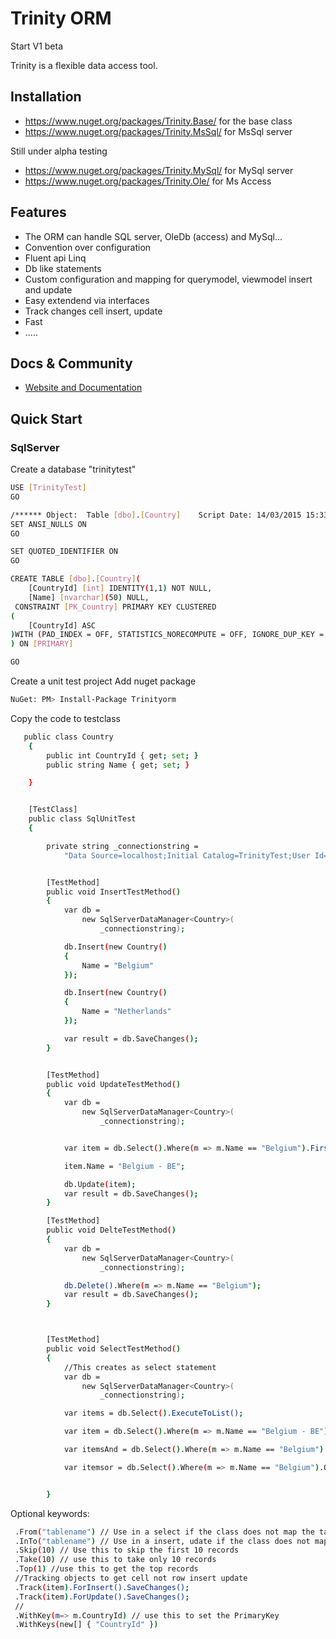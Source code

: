 # Trinity ORM
Start V1 beta


Trinity is a flexible data access tool.


## Installation


- https://www.nuget.org/packages/Trinity.Base/ for the base class
- https://www.nuget.org/packages/Trinity.MsSql/ for MsSql server

Still under alpha testing
- https://www.nuget.org/packages/Trinity.MySql/ for MySql server
- https://www.nuget.org/packages/Trinity.Ole/ for Ms Access 



## Features

- The ORM can handle SQL server, OleDb (access) and MySql...
- Convention over configuration
- Fluent api Linq
- Db like statements
- Custom configuration and mapping for querymodel, viewmodel insert and update
- Easy extendend via interfaces
- Track changes cell insert, update
- Fast
- .....

## Docs & Community

* [Website and Documentation](http://devthings.net/?p=31)


## Quick Start

### SqlServer

Create a database "trinitytest"
```bash
USE [TrinityTest]
GO

/****** Object:  Table [dbo].[Country]    Script Date: 14/03/2015 15:33:35 ******/
SET ANSI_NULLS ON
GO

SET QUOTED_IDENTIFIER ON
GO

CREATE TABLE [dbo].[Country](
	[CountryId] [int] IDENTITY(1,1) NOT NULL,
	[Name] [nvarchar](50) NULL,
 CONSTRAINT [PK_Country] PRIMARY KEY CLUSTERED 
(
	[CountryId] ASC
)WITH (PAD_INDEX = OFF, STATISTICS_NORECOMPUTE = OFF, IGNORE_DUP_KEY = OFF, ALLOW_ROW_LOCKS = ON, ALLOW_PAGE_LOCKS = ON) ON [PRIMARY]
) ON [PRIMARY]

GO
```

Create a unit test project
Add nuget package
```bash  
NuGet: PM> Install-Package Trinityorm 
```
Copy the code to testclass
```bash  
   public class Country
    {
        public int CountryId { get; set; }
        public string Name { get; set; }

    }


    [TestClass]
    public class SqlUnitTest
    {

        private string _connectionstring =
            "Data Source=localhost;Initial Catalog=TrinityTest;User Id=[usernam];Password=[password]";


        [TestMethod]
        public void InsertTestMethod()
        {
            var db =
                new SqlServerDataManager<Country>(
                    _connectionstring);

            db.Insert(new Country()
            {
                Name = "Belgium"
            });

            db.Insert(new Country()
            {
                Name = "Netherlands"
            });

            var result = db.SaveChanges();
        }


        [TestMethod]
        public void UpdateTestMethod()
        {
            var db =
                new SqlServerDataManager<Country>(
                    _connectionstring);


            var item = db.Select().Where(m => m.Name == "Belgium").FirstOrDefault();

            item.Name = "Belgium - BE";

            db.Update(item);
            var result = db.SaveChanges();
        }

        [TestMethod]
        public void DelteTestMethod()
        {
            var db =
                new SqlServerDataManager<Country>(
                    _connectionstring);

            db.Delete().Where(m => m.Name == "Belgium");
            var result = db.SaveChanges();  
        }



        [TestMethod]
        public void SelectTestMethod()
        {
            //This creates as select statement 
            var db =
                new SqlServerDataManager<Country>(
                    _connectionstring);

            var items = db.Select().ExecuteToList();

            var item = db.Select().Where(m => m.Name == "Belgium - BE").FirstOrDefault();

            var itemsAnd = db.Select().Where(m => m.Name == "Belgium").And(m => m.Name == "Netherlands").OrderBy("Name").ExecuteToList();

            var itemsor = db.Select().Where(m => m.Name == "Belgium").Or(m => m.Name == "Netherlands").ExecuteToList();


        }
```

Optional keywords:
```bash  
 .From("tablename") // Use in a select if the class does not map the tablename
 .InTo("tablename") // Use in a insert, udate if the class does not map to the tablename
 .Skip(10) // Use this to skip the first 10 records
 .Take(10) // use this to take only 10 records
 .Top(1) //use this to get the top records
 //Tracking objects to get cell not row insert update 
 .Track(item).ForInsert().SaveChanges();
 .Track(item).ForUpdate().SaveChanges();
 //
 .WithKey(m=> m.CountryId) // use this to set the PrimaryKey
 .WithKeys(new[] { "CountryId" })
 
```







